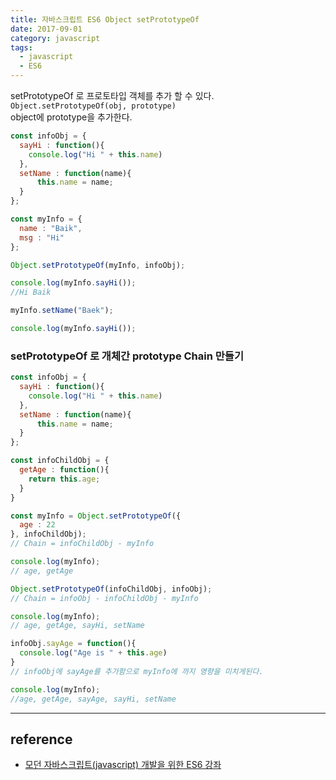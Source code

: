 ```yaml
---
title: 자바스크립트 ES6 Object setPrototypeOf
date: 2017-09-01
category: javascript
tags: 
  - javascript
  - ES6
---
```


setPrototypeOf 로 프로토타입 객체를 추가 할 수 있다.  
`Object.setPrototypeOf(obj, prototype)`  
object에 prototype을 추가한다.



```javascript
const infoObj = {
  sayHi : function(){
    console.log("Hi " + this.name)
  },
  setName : function(name){
      this.name = name;
  }
};

const myInfo = {
  name : "Baik",
  msg : "Hi"
};

Object.setPrototypeOf(myInfo, infoObj);

console.log(myInfo.sayHi());
//Hi Baik

myInfo.setName("Baek");

console.log(myInfo.sayHi());
```





### setPrototypeOf 로 개체간 prototype Chain 만들기



```javascript
const infoObj = {
  sayHi : function(){
    console.log("Hi " + this.name)
  },
  setName : function(name){
      this.name = name;
  }
};

const infoChildObj = {
  getAge : function(){
    return this.age;
  }
}

const myInfo = Object.setPrototypeOf({
  age : 22
}, infoChildObj);
// Chain = infoChildObj - myInfo

console.log(myInfo);
// age, getAge

Object.setPrototypeOf(infoChildObj, infoObj);
// Chain = infoObj - infoChildObj - myInfo

console.log(myInfo);
// age, getAge, sayHi, setName

infoObj.sayAge = function(){
  console.log("Age is " + this.age)
}
// infoObj에 sayAge를 추가함으로 myInfo에 까지 영향을 미치게된다.

console.log(myInfo);
//age, getAge, sayAge, sayHi, setName


```



---

## reference

- [모던 자바스크립트(javascript) 개발을 위한 ES6 강좌](https://www.inflearn.com/course/es6-%ea%b0%95%ec%a2%8c-%ec%9e%90%eb%b0%94%ec%8a%a4%ed%81%ac%eb%a6%bd%ed%8a%b8/)
